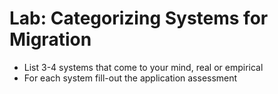# Lab: Categorizing Systems for Migration

* List 3-4 systems that come to your mind, real or empirical
* For each system fill-out the application <a>assessment</a>